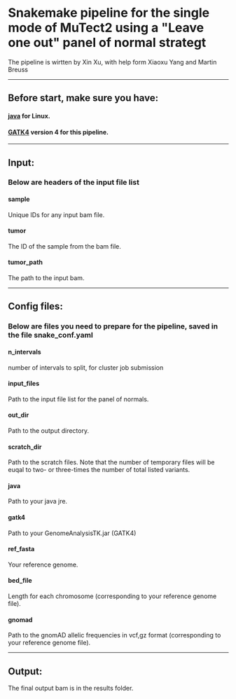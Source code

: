 # Snakemake pipeline for the single mode of MuTect2 using a "Leave one out" panel of normal strategt

The pipeline is wirtten by Xin Xu, with help form Xiaoxu Yang and Martin Breuss

----------------------------

## Before start, make sure you have:
#### [java](https://www.java.com/en/download/help/linux_x64_install.xml) for Linux.
#### [GATK4](https://github.com/broadgsa/gatk/releases) version 4 for this pipeline.

----------------------------

## Input:
### Below are headers of the input file list
#### sample	
Unique IDs for any input bam file.
#### tumor	
The ID of the sample from the bam file.
#### tumor_path
The path to the input bam.

----------------------------

## Config files:
### Below are files you need to prepare for the pipeline, saved in the file snake_conf.yaml
#### n_intervals
number of intervals to split, for cluster job submission
#### input_files
Path to the input file list for the panel of normals.
#### out_dir
Path to the output directory.
#### scratch_dir
Path to the scratch files. Note that the number of temporary files will be euqal to two- or three-times the number of total listed variants.

#### java
Path to your java jre.
#### gatk4
Path to your GenomeAnalysisTK.jar (GATK4)

#### ref_fasta
Your reference genome.
#### bed_file 
Length for each chromosome (corresponding to your reference genome file).
#### gnomad
Path to the gnomAD allelic frequencies in vcf,gz format (corresponding to your reference genome file).

----------------------------

## Output:
The final output bam is in the results folder.


